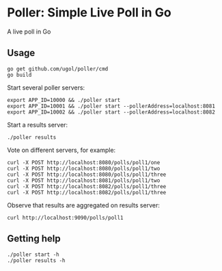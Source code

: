 # Poller: Simple Live Poll in Go

A live poll in Go

## Usage

```
go get github.com/ugol/poller/cmd
go build
```

Start several poller servers:
```
export APP_ID=10000 && ./poller start
export APP_ID=10001 && ./poller start --pollerAddress=localhost:8081
export APP_ID=10002 && ./poller start --pollerAddress=localhost:8082
```

Start a results server:

```
./poller results
```

Vote on different servers, for example:

```
curl -X POST http://localhost:8080/polls/poll1/one
curl -X POST http://localhost:8080/polls/poll1/two
curl -X POST http://localhost:8080/polls/poll1/three
curl -X POST http://localhost:8081/polls/poll1/two
curl -X POST http://localhost:8082/polls/poll1/three
curl -X POST http://localhost:8082/polls/poll1/three

```

Observe that results are aggregated on results server:

```
curl http://localhost:9090/polls/poll1
```

## Getting help

```
./poller start -h
./poller results -h
```
